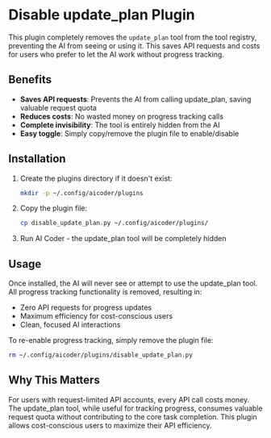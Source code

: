 # Disable update_plan Plugin

This plugin completely removes the `update_plan` tool from the tool registry, preventing the AI from seeing or using it. This saves API requests and costs for users who prefer to let the AI work without progress tracking.

## Benefits

- **Saves API requests**: Prevents the AI from calling update_plan, saving valuable request quota
- **Reduces costs**: No wasted money on progress tracking calls
- **Complete invisibility**: The tool is entirely hidden from the AI
- **Easy toggle**: Simply copy/remove the plugin file to enable/disable

## Installation

1. Create the plugins directory if it doesn't exist:
   ```bash
   mkdir -p ~/.config/aicoder/plugins
   ```

2. Copy the plugin file:
   ```bash
   cp disable_update_plan.py ~/.config/aicoder/plugins/
   ```

3. Run AI Coder - the update_plan tool will be completely hidden

## Usage

Once installed, the AI will never see or attempt to use the update_plan tool. All progress tracking functionality is removed, resulting in:

- Zero API requests for progress updates
- Maximum efficiency for cost-conscious users
- Clean, focused AI interactions

To re-enable progress tracking, simply remove the plugin file:
```bash
rm ~/.config/aicoder/plugins/disable_update_plan.py
```

## Why This Matters

For users with request-limited API accounts, every API call costs money. The update_plan tool, while useful for tracking progress, consumes valuable request quota without contributing to the core task completion. This plugin allows cost-conscious users to maximize their API efficiency.